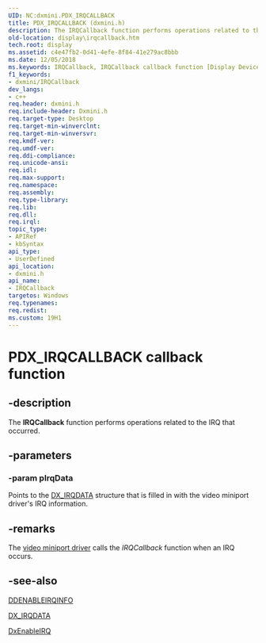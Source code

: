 ```yaml
---
UID: NC:dxmini.PDX_IRQCALLBACK
title: PDX_IRQCALLBACK (dxmini.h)
description: The IRQCallback function performs operations related to the IRQ that occurred.
old-location: display\irqcallback.htm
tech.root: display
ms.assetid: c4e47fb2-0d41-4efe-8f84-41e279ac8bbb
ms.date: 12/05/2018
ms.keywords: IRQCallback, IRQCallback callback function [Display Devices], PDX_IRQCALLBACK, PDX_IRQCALLBACK callback, ddfncs_761fa81e-0ee5-45f4-9e33-36ecfe5c00fb.xml, display.irqcallback, dxmini/IRQCallback
f1_keywords:
- dxmini/IRQCallback
dev_langs:
- c++
req.header: dxmini.h
req.include-header: Dxmini.h
req.target-type: Desktop
req.target-min-winverclnt: 
req.target-min-winversvr: 
req.kmdf-ver: 
req.umdf-ver: 
req.ddi-compliance: 
req.unicode-ansi: 
req.idl: 
req.max-support: 
req.namespace: 
req.assembly: 
req.type-library: 
req.lib: 
req.dll: 
req.irql: 
topic_type:
- APIRef
- kbSyntax
api_type:
- UserDefined
api_location:
- dxmini.h
api_name:
- IRQCallback
targetos: Windows
req.typenames: 
req.redist: 
ms.custom: 19H1
---
```


# PDX_IRQCALLBACK callback function


## -description


The <b>IRQCallback</b> function performs operations related to the IRQ that occurred. 


## -parameters




### -param pIrqData

Points to the <a href="https://docs.microsoft.com/windows/desktop/api/dxmini/ns-dxmini-dx_irqdata">DX_IRQDATA</a> structure that is filled in with the video miniport driver's IRQ information.


## -remarks



The <a href="https://docs.microsoft.com/windows-hardware/drivers/display/video-miniport-drivers-in-the-windows-2000-display-driver-model">video miniport driver</a> calls the <i>IRQCallback</i> function when an IRQ occurs.




## -see-also




<a href="https://docs.microsoft.com/windows/desktop/api/dxmini/ns-dxmini-ddenableirqinfo">DDENABLEIRQINFO</a>



<a href="https://docs.microsoft.com/windows/desktop/api/dxmini/ns-dxmini-dx_irqdata">DX_IRQDATA</a>



<a href="https://docs.microsoft.com/windows/desktop/api/dxmini/nc-dxmini-pdx_enableirq">DxEnableIRQ</a>
 

 

